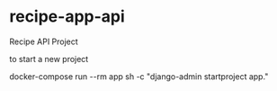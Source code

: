 # recipe-app-api
Recipe API Project


to start a new project 

docker-compose run --rm app sh -c "django-admin startproject app."
